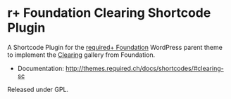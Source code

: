 r+ Foundation Clearing Shortcode Plugin
========================================

A Shortcode Plugin for the [required+ Foundation](https://github.com/wearerequired/required-foundation) WordPress parent theme to implement the [Clearing](http://foundation.zurb.com/docs/clearing.php) gallery from Foundation.

* Documentation: http://themes.required.ch/docs/shortcodes/#clearing-sc

Released under GPL.
